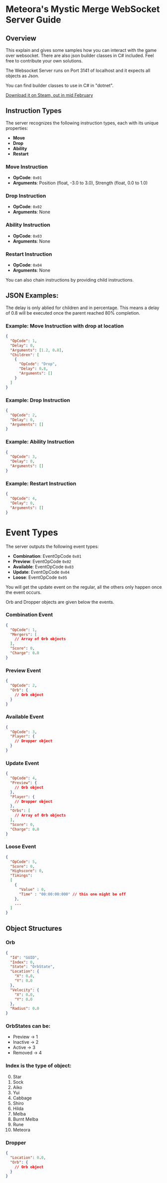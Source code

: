 # Meteora's Mystic Merge WebSocket Server Guide

## Overview
This explain and gives some samples how you can interact with the game over websocket. There are also json builder classes in C# included. Feel free to contribute your own solutions.

The Websocket Server runs on Port 3141 of localhost and it expects all objects as Json.

You can find builder classes to use in C# in "dotnet".

[Download it on Steam, out in mid February](https://store.steampowered.com/app/2751810/Meteoras_Mystic_Merge/)

## Instruction Types
The server recognizes the following instruction types, each with its unique properties:

- **Move**
- **Drop**
- **Ability**
- **Restart**

### Move Instruction
- **OpCode**: `0x01`
- **Arguments**: Position (float, -3.0 to 3.0), Strength (float, 0.0 to 1.0)

### Drop Instruction
- **OpCode**: `0x02`
- **Arguments**: None

### Ability Instruction
- **OpCode**: `0x03`
- **Arguments**: None

### Restart Instruction
- **OpCode**: `0x04`
- **Arguments**: None

You can also chain instructions by providing child instructions.

## JSON Examples:

The delay is only ablied for children and in percentage. This means a delay of 0.8 will be executed once the parent reached 80% completion.

### Example: Move Instruction with drop at location
```json
{
  "OpCode": 1,
  "Delay": 0,
  "Arguments": [1.2, 0.8],
  "Children": [
    {
      "OpCode": "Drop",
      "Delay": 0.8,
      "Arguments": []
    }
  ]
}
```

### Example: Drop Instruction
```json
{
  "OpCode": 2,
  "Delay": 0,
  "Arguments": []
}
```

### Example: Ability Instruction
```json
{
  "OpCode": 3,
  "Delay": 0,
  "Arguments": []
}
```


### Example: Restart Instruction
```json
{
  "OpCode": 4,
  "Delay": 0,
  "Arguments": []
}
```

# Event Types
The server outputs the following event types:

- **Combination**: EventOpCode `0x01`
- **Preview**: EventOpCode `0x02`
- **Available**: EventOpCode `0x03`
- **Update**: EventOpCode `0x04`
- **Loose**: EventOpCode `0x05`

You will get the update event on the regular, all the others only happen once the event occurs.

Orb and Dropper objects are given below the events.
### Combination Event
```json
{
  "OpCode": 1,
  "Mergers": [
    // Array of Orb objects
  ],
  "Score": 0,
  "Charge": 0.0
}
```

### Preview Event
```json
{
  "OpCode": 2,
  "Orb": {
    // Orb object
  }
}
```

### Available Event
```json
{
  "OpCode": 3,
  "Player": {
    // Dropper object
  }
}
```

### Update Event
```json
{
  "OpCode": 4,
  "Preview": {
    // Orb object
  },
  "Player": {
    // Dropper object
  },
  "Orbs": [
    // Array of Orb objects
  ],
  "Score": 0,
  "Charge": 0.0
}
```

### Loose Event
```json
{
  "OpCode": 5,
  "Score": 0,
  "Highscore": 0,
  "Timings": 
  [
    {
      "Value" : 0,
      "Time" : "00:00:00:000" // this one might be off
    },
    ...
  ]
}
```

## Object Structures
### Orb
```json
{
  "Id": "GUID",
  "Index": 0,
  "State": "OrbState",
  "Location": {
    "X": 0.0,
    "Y": 0.0
  },
  "Velocity": {
    "X": 0.0,
    "Y": 0.0
  },
  "Radius": 0.0
}
```
### OrbStates can be:
- Preview -> 1
- Inactive -> 2
- Active -> 3
- Removed -> 4

### Index is the type of object:
0. Star
1. Sock
2. Aiko
3. Yui
4. Cabbage
5. Shiro
6. Hilda
7. Melba
8. Burnt Melba
9. Rune
10. Meteora


### Dropper
```json
{
  "Location": 0.0,
  "Orb": {
    // Orb object
  }
}
```
